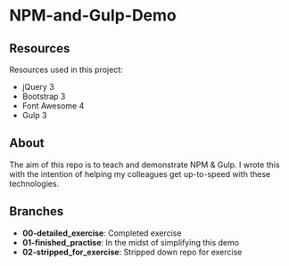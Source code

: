 # NPM-and-Gulp-Demo

## Resources

Resources used in this project:

* jQuery 3
* Bootstrap 3
* Font Awesome 4
* Gulp 3

## About

The aim of this repo is to teach and demonstrate NPM & Gulp.
I wrote this with the intention of helping my colleagues get up-to-speed with these technologies.

## Branches
* **00-detailed_exercise**: Completed exercise
* **01-finished_practise**: In the midst of simplifying this demo
* **02-stripped_for_exercise**: Stripped down repo for exercise
